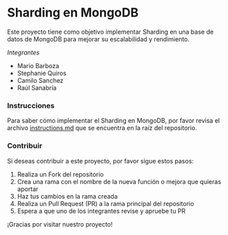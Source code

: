 # Sharding en MongoDB
Este proyecto tiene como objetivo implementar Sharding en una base de datos de MongoDB para mejorar su escalabilidad y rendimiento.

*Integrantes*
- Mario Barboza
- Stephanie Quiros
- Camilo Sanchez
- Raúl Sanabría
### Instrucciones
Para saber cómo implementar el Sharding en MongoDB, por favor revisa el archivo [instructions.md](https://github.com/marioBarbozaA/AIBulb/blob/main/Instructions.md) que se encuentra en la raíz del repositorio.

### Contribuir
Si deseas contribuir a este proyecto, por favor sigue estos pasos:

1. Realiza un Fork del repositorio
2. Crea una rama con el nombre de la nueva función o mejora que quieras aportar
3. Haz tus cambios en la rama creada
4. Realiza un Pull Request (PR) a la rama principal del repositorio
5. Espera a que uno de los integrantes revise y apruebe tu PR

¡Gracias por visitar nuestro proyecto!

